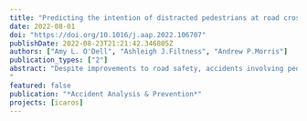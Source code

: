 ```yaml
---
title: "Predicting the intention of distracted pedestrians at road crossings"
date: 2022-08-01
doi: "https://doi.org/10.1016/j.aap.2022.106707"
publishDate: 2022-08-23T21:21:42.346805Z
authors: ["Amy L. O'Dell", "Ashleigh J.Filtness", "Andrew P.Morris"]
publication_types: ["2"]
abstract: "Despite improvements to road safety, accidents involving pedestrians are still numerous, for example in the UK there were over 20,000 pedestrian casualties on public roads in 2019. One of the potential causal factors is pedestrian distraction. Therefore, this study aimed to predict pedestrian intention to cross the road under conditions of distraction (using phone maps, talking to another pedestrian, listening to music through headphones), by applying the Theory of Planned Behaviour (TPB) using an online survey. This also involved investigation of the impact of selected traffic characteristics (traffic density, vehicle speed) and crossing type (pelican, zebra, unmarked). The survey consisted of 72 questions and took approximately 15 min to complete. The results (N = 81) revealed that the TPB construct of perceived behavioural control (PBC) was a significant predictor of intention to cross the road while distracted across all scenarios. Furthermore, crossing type was a significant predictor of PBC across all scenarios, with marked crossings facilitating feelings of PBC. Findings suggest that high feelings of PBC, as measured through ease and confidence, are linked with stronger intention to cross the road while distracted. This understanding of pedestrian motivation can be used to help design interventions (such as auditory and visual pedestrian warnings) that prevent conflict between distracted pedestrians and vehicles. These interventions should target marked crossing types, whereby pedestrians are more likely to cross while distracted.
"
featured: false
publication: "*Accident Analysis & Prevention*"
projects: [icaros]
---
```

